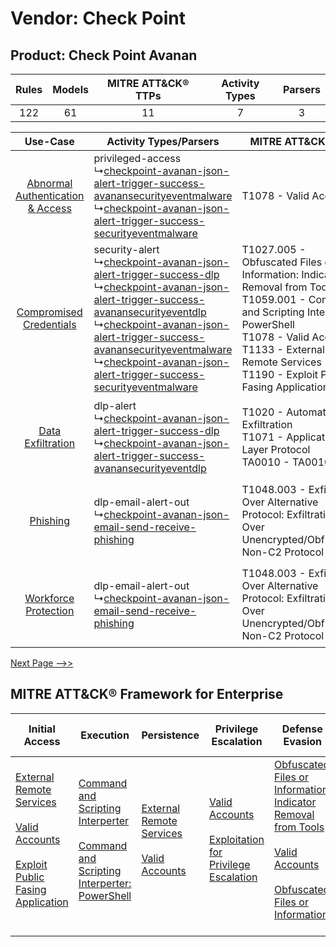 Vendor: Check Point
===================
Product: Check Point Avanan
---------------------------
| Rules | Models | MITRE ATT&CK® TTPs | Activity Types | Parsers |
|:-----:|:------:|:------------------:|:--------------:|:-------:|
|  122  |   61   |         11         |       7        |    3    |

|    Use-Case    | Activity Types/Parsers    | MITRE ATT&CK® TTP    | Content    |
|:----:| ---- | ---- | ---- |
| [Abnormal Authentication & Access](../../../UseCases/uc_abnormal_authentication_&_access.md) |  privileged-access<br> ↳[checkpoint-avanan-json-alert-trigger-success-avanansecurityeventmalware](Ps/pC_checkpointavananjsonalerttriggersuccessavanansecurityeventmalware.md)<br> ↳[checkpoint-avanan-json-alert-trigger-success-securityeventmalware](Ps/pC_checkpointavananjsonalerttriggersuccesssecurityeventmalware.md)<br>    | T1078 - Valid Accounts<br>    | [<ul><li>1 Rules</li></ul><ul><li>1 Models</li></ul>](RM/r_m_check_point_check_point_avanan_Abnormal_Authentication_&_Access.md) |
|          [Compromised Credentials](../../../UseCases/uc_compromised_credentials.md)          |  security-alert<br> ↳[checkpoint-avanan-json-alert-trigger-success-dlp](Ps/pC_checkpointavananjsonalerttriggersuccessdlp.md)<br> ↳[checkpoint-avanan-json-alert-trigger-success-avanansecurityeventdlp](Ps/pC_checkpointavananjsonalerttriggersuccessavanansecurityeventdlp.md)<br> ↳[checkpoint-avanan-json-alert-trigger-success-avanansecurityeventmalware](Ps/pC_checkpointavananjsonalerttriggersuccessavanansecurityeventmalware.md)<br> ↳[checkpoint-avanan-json-alert-trigger-success-securityeventmalware](Ps/pC_checkpointavananjsonalerttriggersuccesssecurityeventmalware.md)<br> | T1027.005 - Obfuscated Files or Information: Indicator Removal from Tools<br>T1059.001 - Command and Scripting Interperter: PowerShell<br>T1078 - Valid Accounts<br>T1133 - External Remote Services<br>T1190 - Exploit Public Fasing Application<br> | [<ul><li>25 Rules</li></ul><ul><li>9 Models</li></ul>](RM/r_m_check_point_check_point_avanan_Compromised_Credentials.md)         |
|    [Data Exfiltration](../../../UseCases/uc_data_exfiltration.md)    |  dlp-alert<br> ↳[checkpoint-avanan-json-alert-trigger-success-dlp](Ps/pC_checkpointavananjsonalerttriggersuccessdlp.md)<br> ↳[checkpoint-avanan-json-alert-trigger-success-avanansecurityeventdlp](Ps/pC_checkpointavananjsonalerttriggersuccessavanansecurityeventdlp.md)<br>    | T1020 - Automated Exfiltration<br>T1071 - Application Layer Protocol<br>TA0010 - TA0010<br>    | [<ul><li>31 Rules</li></ul><ul><li>17 Models</li></ul>](RM/r_m_check_point_check_point_avanan_Data_Exfiltration.md)    |
|    [Phishing](../../../UseCases/uc_phishing.md)    |  dlp-email-alert-out<br> ↳[checkpoint-avanan-json-email-send-receive-phishing](Ps/pC_checkpointavananjsonemailsendreceivephishing.md)<br>    | T1048.003 - Exfiltration Over Alternative Protocol: Exfiltration Over Unencrypted/Obfuscated Non-C2 Protocol<br>    | [<ul><li>1 Rules</li></ul><ul><li>1 Models</li></ul>](RM/r_m_check_point_check_point_avanan_Phishing.md)    |
|    [Workforce Protection](../../../UseCases/uc_workforce_protection.md)    |  dlp-email-alert-out<br> ↳[checkpoint-avanan-json-email-send-receive-phishing](Ps/pC_checkpointavananjsonemailsendreceivephishing.md)<br>    | T1048.003 - Exfiltration Over Alternative Protocol: Exfiltration Over Unencrypted/Obfuscated Non-C2 Protocol<br>    | [<ul><li>4 Rules</li></ul><ul><li>1 Models</li></ul>](RM/r_m_check_point_check_point_avanan_Workforce_Protection.md)    |
[Next Page -->>](2_ds_check_point_check_point_avanan.md)

MITRE ATT&CK® Framework for Enterprise
--------------------------------------
| Initial Access                                                                                                                                                                                                                         | Execution                                                                                                                                                                                    | Persistence                                                                                                                                      | Privilege Escalation                                                                                                                                          | Defense Evasion                                                                                                                                                                                                                                                               | Credential Access | Discovery | Lateral Movement | Collection | Command and Control                                                             | Exfiltration                                                                                                                                                                                                                                                                                                                    | Impact |
| -------------------------------------------------------------------------------------------------------------------------------------------------------------------------------------------------------------------------------------- | -------------------------------------------------------------------------------------------------------------------------------------------------------------------------------------------- | ------------------------------------------------------------------------------------------------------------------------------------------------ | ------------------------------------------------------------------------------------------------------------------------------------------------------------- | ----------------------------------------------------------------------------------------------------------------------------------------------------------------------------------------------------------------------------------------------------------------------------- | ----------------- | --------- | ---------------- | ---------- | ------------------------------------------------------------------------------- | ------------------------------------------------------------------------------------------------------------------------------------------------------------------------------------------------------------------------------------------------------------------------------------------------------------------------------- | ------ |
| [External Remote Services](https://attack.mitre.org/techniques/T1133)<br><br>[Valid Accounts](https://attack.mitre.org/techniques/T1078)<br><br>[Exploit Public Fasing Application](https://attack.mitre.org/techniques/T1190)<br><br> | [Command and Scripting Interperter](https://attack.mitre.org/techniques/T1059)<br><br>[Command and Scripting Interperter: PowerShell](https://attack.mitre.org/techniques/T1059/001)<br><br> | [External Remote Services](https://attack.mitre.org/techniques/T1133)<br><br>[Valid Accounts](https://attack.mitre.org/techniques/T1078)<br><br> | [Valid Accounts](https://attack.mitre.org/techniques/T1078)<br><br>[Exploitation for Privilege Escalation](https://attack.mitre.org/techniques/T1068)<br><br> | [Obfuscated Files or Information: Indicator Removal from Tools](https://attack.mitre.org/techniques/T1027/005)<br><br>[Valid Accounts](https://attack.mitre.org/techniques/T1078)<br><br>[Obfuscated Files or Information](https://attack.mitre.org/techniques/T1027)<br><br> |                   |           |                  |            | [Application Layer Protocol](https://attack.mitre.org/techniques/T1071)<br><br> | [Exfiltration Over Alternative Protocol](https://attack.mitre.org/techniques/T1048)<br><br>[Exfiltration Over Alternative Protocol: Exfiltration Over Unencrypted/Obfuscated Non-C2 Protocol](https://attack.mitre.org/techniques/T1048/003)<br><br>[Automated Exfiltration](https://attack.mitre.org/techniques/T1020)<br><br> |        |